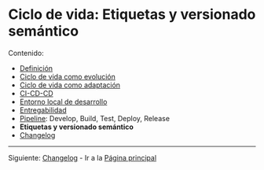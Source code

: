 # Ciclo de vida: Etiquetas y versionado semántico

Contenido:

- [Definición](#definición)
- [Ciclo de vida como evolución](#ciclo-de-vida-como-evolución)
- [Ciclo de vida como adaptación](#ciclo-de-vida-como-adaptación)
- [CI-CD-CD](#ci-cd-cd)
- [Entorno local de desarrollo](application-lifecicle/al-local-environment.md)
- [Entregabilidad](application-lifecicle/al-releaseability.md)
- [Pipeline](application-lifecicle/al-pipeline.md): Develop, Build, Test, Deploy, Release
- **Etiquetas y versionado semántico**
- [Changelog](application-lifecicle/al-changelog.md)

---

Siguiente: [Changelog](application-lifecicle/al-changelog.md) - Ir a la [Página principal](../toc.md)
